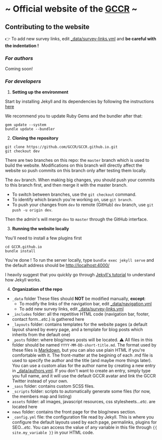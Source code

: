 # ~ Official website of the [GCCR](https://GCCR.github.io) ~

## Contributing to the website

:point_right: To add new survey links, edit [_data/survey-links.yml](./_data/survey-links.yml) and **be careful with the indentation !**

### *For authors*

Coming soon!

### *For developers*

1. **Setting up the environment**

Start by installing Jekyll and its dependencies by following the instructions [here](https://jekyllrb.com/docs/installation/)

We recommend you to update Ruby Gems and the bundler after that:
```shell
gem update --system
bundle update --bundler
```

2. **Cloning the repository**
```shell
git clone https://github.com/GCCR/GCCR.github.io.git
git checkout dev
```
There are two branches on this repo: the `master` branch which is used to build the website.
Modifications on this branch will directly affect the website so push commits on this branch only after testing them locally.

The `dev` branch. When making big changes, you should push your commits to this branch first, and then merge it with the master branch.

* To switch between branches, use the `git checkout` command. 
* To identify which branch you're working on, use `git branch`. 
* To push your changes from `dev` to remote (GitHub) `dev` branch, use `git push -u origin dev`. 

Then the admin's will merge `dev` to `master` through the GitHub interface.

3. **Running the website locally**

You'll need to install a few plugins first
```shell
cd GCCR.github.io
bundle install
```

You're done ! To run the server locally, type `bundle exec jekyll serve` and the default address should be [http://localhost:4000/](http://localhost:4000/)

I heavily suggest that you quickly go through [Jekyll's tutorial](https://jekyllrb.com/docs/step-by-step/01-setup/) to understand how Jekyll works.

4. **Organization of the repo**

* `_data` folder
  These files should **NOT** be modified manually, **except**:
  * To modify the links of the navigation bar, edit [_data/navigation.yml](./_data/navigation.yml)
  * To add new survey links, edit [_data/survey-links.yml](./_data/survey-links.yml)
* `_includes` folder: all the repetitive HTML code (navigation bar, footer, contact form...*etc*.) is gathered here
* `_layouts` folder: contains templates for the website pages (a default layout shared by every page, and a template for blog posts which inherits from the default one)
* `_posts` folder: where blog/news posts will be located. :warning: All files in this folder should be named `YYYY-MM-DD-short-title.md`. The format used by these files is [Markdown](https://github.com/adam-p/markdown-here/wiki/Markdown-Cheatsheet), but you can also use plain HTML if you're comfortable with it. The front-matter at the begining of each .md file is used to specify the author and the title (and maybe more things later). You can use a custom alias for the author name by creating a new entry in [_data/authors.yml](./_data/authors.yml). If you don't want to create an entry, simply type you full name, and it will use the default GCCR avatar and link the GCCR Twitter instead of your own.
* `_sass` folder: contains custom SCSS files.
* `_scripts` folder: scripts to automatically generate some files (for now, the members map and listing)
* `assets` folder: all images, javascript resources, css stylesheets...*etc*. are located here
* `news` folder: contains the front page for the blog/news section.
* `_config.yml` file: the configuration file read by Jekyll. This is where you configure the default layouts used by each page, permalinks, plugins for SEO...*etc*. You can access the value of any variable in this file through `{{ site.my_variable }}` in your HTML code.
